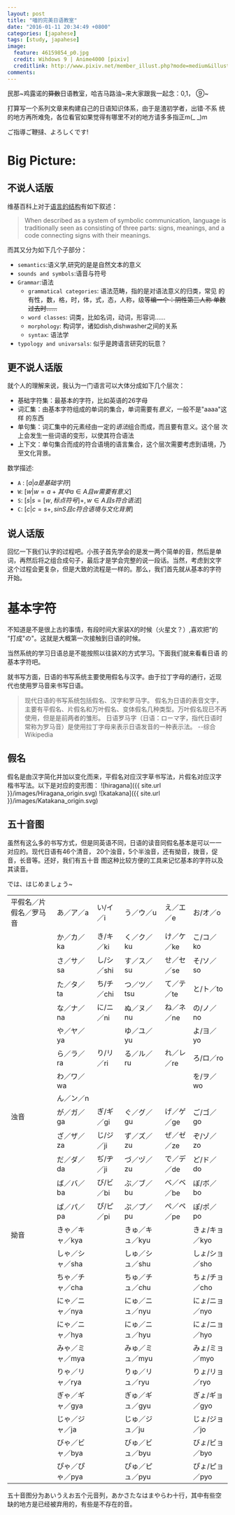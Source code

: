 ```yaml
---
layout: post
title: "喵的完美日语教室"
date: "2016-01-11 20:34:49 +0800"
categories: [japahese]
tags: [study, japahese]
image: 
  feature: 46159854_p0.jpg
  credit: Wihdows 9 | Anime4000 [pixiv] 
  creditlink: http://www.pixiv.net/member_illust.php?mode=medium&illust_id=46159854
comments: 
---
```


民那~鸡露诺的<del>算数</del>日语教室，哈吉马路油~来大家跟我一起念：0,1，
⑨~

打算写一个系列文章来构建自己的日语知识体系，由于是渣初学者，出错·不系
统的地方再所难免，各位看官如果觉得有哪里不对的地方请多多指正m(_ _)m

ご指導ご鞭撻、よろしくです!

# Big Picture:

## 不说人话版
维基百科上对于[语言的结构](https://en.wikipedia.org/wiki/Language#Structure)有如下叙述：

>
>When described as a system of symbolic communication, language is traditionally seen as consisting of three parts: signs, meanings, and a code connecting signs with their meanings. 

而其又分为如下几个子部分：

- `semantics`:语义学,研究的是是自然文本的意义
- `sounds and symbols`:语音与符号
- `Grammar`:语法
    - `grammatical categories`: 语法范畴，指的是对语法意义的归类，常见
      的有性，数，格，时，体，式，态，人称，级等<del>编一个：阴性第三人称
      单数过去时……</del>
    - `word classes`: 词类，比如名词，动词，形容词……
    - `morphology`: 构词学，诸如dish,dishwasher之间的关系
    - `syntax`: 语法学
- `typology and univarsals`: 似乎是跨语言研究的玩意？

## 更不说人话版
就个人的理解来说，我认为一门语言可以大体分成如下几个层次：
- 基础字符集：最基本的字符，比如英语的26字母 
- 词汇集：由基本字符组成的单词的集合，单词需要有*意义*，一般不是"aaaa"这样
  的东西
- 单句集：词汇集中的元素经由一定的*语法*组合而成，而且要有意义。这个层
  次上会发生一些词语的变形，以使其符合语法
- 上下文：单句集合而成的符合语境的语言集合，这个层次需要考虑到语境，乃
至文化背景。

数学描述:
- `A` : $[ a | a 是基础字符 ]$
- `W`: $[ w | w = a+ 其中 a \in A  且 w需要有意义 ]$
- `S`: $[ s | s = [w, 标点符号]+, w \in A 且 s 符合语法]$
- `C`: $[ c | c = s+, s in S 且 c 符合语境与文化背景]$

## 说人话版

回忆一下我们认字的过程吧。小孩子首先学会的是发一两个简单的音，然后是单
词，再然后将之组合成句子，最后才是学会完整的说一段话。当然，考虑到文字
这个过程会更复杂，但是大致的流程是一样的。那么，我们首先就从基本的字符
开始。

# 基本字符

不知道是不是很上古的事情，有段时间大家装X的时候（火星文？）,喜欢把”的
“打成"の"。这就是大概第一次接触到日语的时候。

当然系统的学习日语总是不能按照以往装X的方式学习。下面我们就来看看日语
的基本字符吧。

就书写方面，日语的书写系统主要使用假名与汉字。由于拉丁字母的通行，近现
代也使用罗马音来书写日语。

> 现代日语的书写系统包括假名、汉字和罗马字。
> 假名为日语的表音文字，主要有平假名、片假名和万叶假名、变体假名几种类型。万叶假名现已不再使用，但是是前两者的雏形。
> 日语罗马字（日语：ローマ字，指代日语时常称为罗马音）是使用拉丁字母来表示日语发音的一种表示法。
>                                              --综合Wikipedia

## 假名
假名是由汉字简化并加以变化而来，平假名对应汉字草书写法，片假名对应汉字
楷书写法。以下是对应的变形图：
![hiragana]({{ site.url }}/images/Hiragana_origin.svg)
![katakana]({{ site.url }}/images/Katakana_origin.svg)


## 五十音图

虽然有这么多的书写方式，但是同英语不同，日语的读音同假名基本是可以一一
对应的。现代日语有46个清音，
20个浊音，5个半浊音，还有拗音，拨音，促音，长音等。还好，我们有五十音
图这种比较方便的工具来记忆基本的字符以及其读音。

では、はじめましょう~

<table>

<tr>
<td>平假名／片假名／罗马音</td><td>あ／ア／a</td><td>い/イ／i</td><td>う／ウ／u</td><td>え／エ／e</td><td>お/オ／o</td>
</tr>

<tr>
<td></td><td>か／カ／ka</td><td>き/キ／ki</td><td>く／ク／ku</td><td>け／ケ／ke</td><td>こ/コ／ko</td>
</tr>

<tr>
<td></td><td>さ／サ／sa</td><td>し/シ／shi</td><td>す／ス／su</td><td>せ／セ／se</td><td>そ/ソ／so</td>
</tr>

<tr>
<td></td><td>た／タ／ta</td><td>ち/チ／chi</td><td>つ／ツ／tsu</td><td>て／テ／te</td><td>と/ト／to</td>
</tr>

<tr>
<td></td><td>な／ナ／na</td><td>に/ニ／ni</td><td>ぬ／ヌ／nu</td><td>ね／ネ／ne</td><td>の/ノ／no</td>
</tr>

<tr>
<td></td><td>や／ヤ／ya</td><td></td><td>ゆ／ユ／yu</td><td></td><td>よ/ヨ／yo</td>
</tr>

<tr>
<td></td><td>ら／ラ／ra</td><td>り/リ／ri</td><td>る／ル／ru</td><td>れ／レ／re</td><td>ろ/ロ／ro</td>
</tr>

<tr>
<td></td><td>わ／ワ／wa</td><td></td><td></td><td></td><td>を/ヲ／wo</td>
</tr>
<tr>
<td></td><td>ん／ン／n</td><td></td><td></td><td></td><td></td>
</tr>
<tr>
<td>浊音</td><td>が／ガ／ga</td><td>ぎ/ギ／gi</td><td>ぐ／グ／gu</td><td>げ／ゲ／ge</td><td>ご/ゴ／go</td>
</tr>

<tr>
<td></td><td>ざ／ザ／za</td><td>じ/ジ／ji</td><td>ず／ズ／zu</td><td>ぜ／ゼ／ze</td><td>ぞ/ゾ／zo</td>
</tr>

<tr>
<td></td><td>だ／ダ／da</td><td>ぢ/ヂ／ji</td><td>づ／ヅ／zu</td><td>で／デ／de</td><td>ど/ド／do</td>
</tr>

<tr>
<td></td><td>ば／バ／ba</td><td>び/ビ／bi</td><td>ぶ／ブ／bu</td><td>べ／ベ／be</td><td>ぼ/ボ／bo</td>
</tr>

<tr>
<td></td><td>ぱ／パ／pa</td><td>ぴ/ピ／pi</td><td>ぷ／プ／pu</td><td>ぺ／ペ／pe</td><td>ぽ/ポ／po</td>
</tr>


<tr>
<td>拗音</td><td>きゃ／キャ／kya</td><td></td><td>きゅ／キュ／kyu</td><td></td><td>きょ/キョ／kyo</td>
</tr>


<tr>
<td></td><td>しゃ／シャ／sha</td><td></td><td>しゅ／シュ／shu</td><td></td><td>しょ/ショ／sho</td>
</tr>

<tr>
<td></td><td>ちゃ／チャ／cha</td><td></td><td>ちゅ／チュ／chu</td><td></td><td>ちょ/チョ／cho</td>
</tr>

<tr>
<td></td><td>にゃ／ニャ／nya</td><td></td><td>にゅ／ニュ／nyu</td><td></td><td>にょ/ニョ／nyo</td>
</tr>


<tr>
<td></td><td>にゃ／ニャ／hya</td><td></td><td>にゅ／ニュ／hyu</td><td></td><td>にょ/ニョ／hyo</td>
</tr>

<tr>
<td></td><td>みゃ／ミャ／mya</td><td></td><td>みゅ／ミュ／myu</td><td></td><td>みょ/ミョ／myo</td>
</tr>

<tr>
<td></td><td>りゃ／リャ／rya</td><td></td><td>りゅ／リュ／ryu</td><td></td><td>りょ/リョ／ryo</td>
</tr>

<tr>
<td></td><td>ぎゃ／ギャ／gya</td><td></td><td>ぎゅ／ギュ／gyu</td><td></td><td>ぎょ/ギョ／gyo</td>
</tr>

<tr>
<td></td><td>じゃ／ジャ／ja</td><td></td><td>じゅ／ジュ／ju</td><td></td><td>じょ/ジョ／jo</td>
</tr>

<tr>
<td></td><td>びゃ／ビャ／bya</td><td></td><td>びゅ／ビュ／byu</td><td></td><td>びょ/ビョ／byo</td>
</tr>

<tr>
<td></td><td>ぴゃ／ぴゃ／pya</td><td></td><td>ぴゅ／ピュ／pyu</td><td></td><td>ぴょ/ピョ／pyo</td>
</tr>
</table>

五十音图分为あいうえお五个元音列，あかさたなはまやらわ十行，其中有些空
缺的地方是已经被弃用的，有些是不存在的音。
